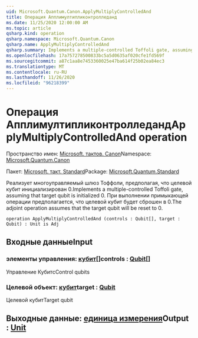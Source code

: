 ```yaml
---
uid: Microsoft.Quantum.Canon.ApplyMultiplyControlledAnd
title: Операция Апплимултипликонтролледанд
ms.date: 11/25/2020 12:00:00 AM
ms.topic: article
qsharp.kind: operation
qsharp.namespace: Microsoft.Quantum.Canon
qsharp.name: ApplyMultiplyControlledAnd
qsharp.summary: Implements a multiple-controlled Toffoli gate, assuming that target qubit is initialized 0.  The adjoint operation assumes that the target qubit will be reset to 0.
ms.openlocfilehash: 17a757278500833bc5a5d0635af020cfe1fd569f
ms.sourcegitcommit: a87c1aa8e7453360025e47ba614f25b02ea84ec3
ms.translationtype: MT
ms.contentlocale: ru-RU
ms.lasthandoff: 11/26/2020
ms.locfileid: "96218399"
---
```

# <a name="applymultiplycontrolledand-operation"></a><span data-ttu-id="bd1dd-102">Операция Апплимултипликонтролледанд</span><span class="sxs-lookup"><span data-stu-id="bd1dd-102">ApplyMultiplyControlledAnd operation</span></span>

<span data-ttu-id="bd1dd-103">Пространство имен: [Microsoft. тактов. Canon](xref:Microsoft.Quantum.Canon)</span><span class="sxs-lookup"><span data-stu-id="bd1dd-103">Namespace: [Microsoft.Quantum.Canon](xref:Microsoft.Quantum.Canon)</span></span>

<span data-ttu-id="bd1dd-104">Пакет: [Microsoft. такт. Standard](https://nuget.org/packages/Microsoft.Quantum.Standard)</span><span class="sxs-lookup"><span data-stu-id="bd1dd-104">Package: [Microsoft.Quantum.Standard](https://nuget.org/packages/Microsoft.Quantum.Standard)</span></span>


<span data-ttu-id="bd1dd-105">Реализует многоуправляемый шлюз Тоффоли, предполагая, что целевой кубит инициализирован 0.</span><span class="sxs-lookup"><span data-stu-id="bd1dd-105">Implements a multiple-controlled Toffoli gate, assuming that target qubit is initialized 0.</span></span>  <span data-ttu-id="bd1dd-106">При выполнении примыкающей операции предполагается, что целевой кубит будет сброшен в 0.</span><span class="sxs-lookup"><span data-stu-id="bd1dd-106">The adjoint operation assumes that the target qubit will be reset to 0.</span></span>

```qsharp
operation ApplyMultiplyControlledAnd (controls : Qubit[], target : Qubit) : Unit is Adj
```


## <a name="input"></a><span data-ttu-id="bd1dd-107">Входные данные</span><span class="sxs-lookup"><span data-stu-id="bd1dd-107">Input</span></span>

### <a name="controls--qubit"></a><span data-ttu-id="bd1dd-108">элементы управления: [кубит](xref:microsoft.quantum.lang-ref.qubit)[]</span><span class="sxs-lookup"><span data-stu-id="bd1dd-108">controls : [Qubit](xref:microsoft.quantum.lang-ref.qubit)[]</span></span>

<span data-ttu-id="bd1dd-109">Управление Кубитс</span><span class="sxs-lookup"><span data-stu-id="bd1dd-109">Control qubits</span></span>


### <a name="target--qubit"></a><span data-ttu-id="bd1dd-110">Целевой объект: [кубит](xref:microsoft.quantum.lang-ref.qubit)</span><span class="sxs-lookup"><span data-stu-id="bd1dd-110">target : [Qubit](xref:microsoft.quantum.lang-ref.qubit)</span></span>

<span data-ttu-id="bd1dd-111">Целевой кубит</span><span class="sxs-lookup"><span data-stu-id="bd1dd-111">Target qubit</span></span>



## <a name="output--unit"></a><span data-ttu-id="bd1dd-112">Выходные данные: [единица измерения](xref:microsoft.quantum.lang-ref.unit)</span><span class="sxs-lookup"><span data-stu-id="bd1dd-112">Output : [Unit](xref:microsoft.quantum.lang-ref.unit)</span></span>

